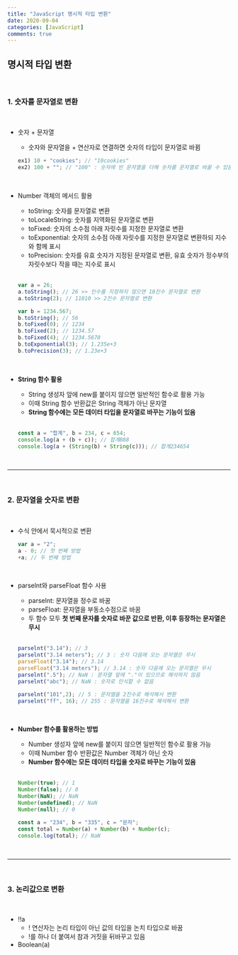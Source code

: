 ```yaml
---
title: "JavaScript 명시적 타입 변환"
date: 2020-09-04
categories: [JavaScript]
comments: true
---
```


## **명시적 타입 변환**

<br>

### **1. 숫자를 문자열로 변환**

<br>

- 숫자 + 문자열
	- 숫자와 문자열을 + 연산자로 연결하면 숫자의 타입이 문자열로 바뀜

    ```js
	ex1) 10 + "cookies"; // "10cookies"
	ex2) 100 + ""; // "100" : 숫자에 빈 문자열을 더해 숫자를 문자열로 바꿀 수 있음
	```

    <br>

- Number 객체의 메서드 활용
	- toString: 숫자를 문자열로 변환
	- toLocaleString: 숫자를 지역화된 문자열로 변환
	- toFixed: 숫자의 소수점 아래 자릿수를 지정한 문자열로 변환
	- toExponential: 숫자의 소수점 아래 자릿수를 지정한 문자열로 변환하되 지수와 함께 표시
	- toPrecision: 숫자를 유효 숫자가 지정된 문자열로 변환, 유효 숫자가 정수부의 자릿수보다 작을 때는 지수로 표시
	<br>

    ```js
	var a = 26;
    a.toString(); // 26 >> 인수를 지정하지 않으면 10진수 문자열로 변환
    a.toString(2); // 11010 >> 2진수 문자열로 변환

    var b = 1234.567;
    b.toString(); // 56
    b.toFixed(0); // 1234
    b.toFixed(2); // 1234.57
    b.toFixed(4); // 1234.5670
    b.toExponential(3); // 1.235e+3
	b.toPrecision(3); // 1.23e+3
    ```

    <br>

- **String 함수 활용**
	- String 생성자 앞에 new를 붙이지 않으면 일반적인 함수로 활용 가능
	- 이때 String 함수 반환값은 String 객체가 아닌 문자열
	- **String 함수에는 모든 데이터 타입을 문자열로 바꾸는 기능이 있음**
	<br>

	```js
	const a = "합계", b = 234, c = 654;
    console.log(a + (b + c)); // 합계888
	console.log(a + (String(b) + String(c))); // 합계234654
    ```
	<br>

- - - -

<br>

### **2. 문자열을 숫자로 변환**

<br>

- 수식 안에서 묵시적으로 변환

	```js
	var a = "2";
    a - 0; // 첫 번째 방법
    +a; // 두 번째 방법
    ```
	<br>

- parselnt와 parseFloat 함수 사용
	- parselnt: 문자열을 정수로 바꿈
	- parseFloat: 문자열을 부동소수점으로 바꿈
	- 두 함수 모두 **첫 번째 문자를 숫자로 바꾼 값으로 반환, 이후 등장하는 문자열은 무시**
	<br>

	```js
	parselnt("3.14"); // 3
    parselnt("3.14 meters"); // 3 : 숫자 다음에 오는 문자열은 무시
    parseFloat("3.14"); // 3.14
    parseFloat("3.14 meters"); // 3.14 : 숫자 다음에 오는 문자열은 무시
    parselnt(".5"); // NaN : 문자열 앞에 "."이 있으므로 해석하지 않음
    parselnt("abc"); // NaN : 숫자로 인식할 수 없음

    parselnt("101",2); // 5 : 문자열을 2진수로 해석해서 변환
    parselnt("ff", 16); // 255 : 문자열을 16진수로 해석해서 변환
    ```

    <br>

- **Number 함수를 활용하는 방법**
	- Number 생성자 앞에 new를 붙이지 않으면 일반적인 함수로 활용 가능
	- 이때 Number 함수 반환값은 Number 객체가 아닌 숫자
	- **Number 함수에는 모든 데이터 타입을 숫자로 바꾸는 기능이 있음**
	<br>

	```js
	Number(true); // 1
    Number(false); // 0
    Number(NaN); // NaN
    Number(undefined); // NaN
    Number(null); // 0

	const a = "234", b = "335", c = "문자";
   	const total = Number(a) + Number(b) + Number(c);
    console.log(total); // NaN
    ```
	<br>

- - - -

<br>

### **3. 논리값으로 변환**

<br>

- !!a
	- ! 연산자는 논리 타입이 아닌 값의 타입을 논치 타입으로 바꿈
	- !를 하나 더 붙여서 참과 거짓을 뒤바꾸고 있음
- Boolean(a)
